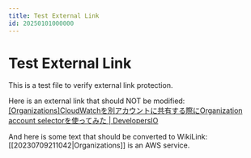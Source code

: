 ```yaml
---
title: Test External Link
id: 20250101000000
---
```


# Test External Link

This is a test file to verify external link protection.

Here is an external link that should NOT be modified:
[[Organizations]CloudWatchを別アカウントに共有する際にOrganization account selectorを使ってみた | DevelopersIO](https://dev.classmethod.jp/articles/cloudwatch-organizations-selector/)

And here is some text that should be converted to WikiLink:
[[20230709211042|Organizations]] is an AWS service.
